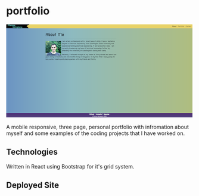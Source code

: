 # portfolio

![screenshot of app](./screenshot.png)

A mobile responsive, three page, personal portfolio with infromation about myself and some examples of the coding projects that I have worked on.

## Technologies 

Written in React using Bootstrap for it's grid system.

## Deployed Site